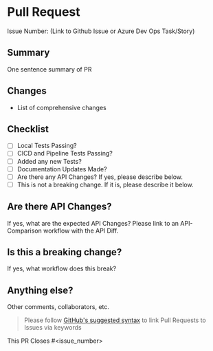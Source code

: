 # Pull Request

Issue Number: (Link to Github Issue or Azure Dev Ops Task/Story)

## Summary

One sentence summary of PR

## Changes

- List of comprehensive changes

## Checklist

- [ ] Local Tests Passing?
- [ ] CICD and Pipeline Tests Passing?
- [ ] Added any new Tests?
- [ ] Documentation Updates Made?
- [ ] Are there any API Changes? If yes, please describe below.
- [ ] This is not a breaking change. If it is, please describe it below.

## Are there API Changes?

If yes, what are the expected API Changes? Please link to an API-Comparison
workflow with the API Diff.

## Is this a breaking change?

If yes, what workflow does this break?

## Anything else?

Other comments, collaborators, etc.

> Please follow
> [GitHub's suggested syntax](https://docs.github.com/en/issues/tracking-your-work-with-issues/linking-a-pull-request-to-an-issue#linking-a-pull-request-to-an-issue-using-a-keyword)
> to link Pull Requests to Issues via keywords

This PR Closes #<issue_number>

